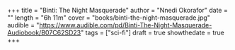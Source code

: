 +++
title = "Binti: The Night Masquerade"
author = "Nnedi Okorafor"
date = ""
length = "6h 11m"
cover = "books/binti-the-night-masquerade.jpg"
audible = "https://www.audible.com/pd/Binti-The-Night-Masquerade-Audiobook/B07C62SD23"
tags = ["sci-fi"]
draft = true
showthedate = true
+++